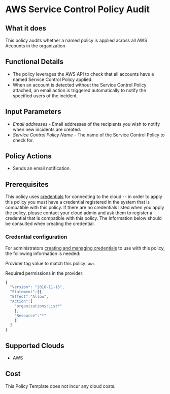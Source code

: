 # AWS Service Control Policy Audit

## What it does

This policy audits whether a named policy is applied across all AWS Accounts in the organization

## Functional Details

- The policy leverages the AWS API to check that all accounts have a named Service Control Policy applied.
- When an account is detected without the Service Control Policy attached, an email action is triggered automatically to notify the specified users of the incident.

## Input Parameters

- *Email addresses* - Email addresses of the recipients you wish to notify when new incidents are created.
- *Service Control Policy Name* - The name of the Service Control Policy to check for.

## Policy Actions

- Sends an email notification.

## Prerequisites

This policy uses [credentials](https://docs.rightscale.com/policies/users/guides/credential_management.html) for connecting to the cloud -- in order to apply this policy you must have a credential registered in the system that is compatible with this policy. If there are no credentials listed when you apply the policy, please contact your cloud admin and ask them to register a credential that is compatible with this policy. The information below should be consulted when creating the credential.

### Credential configuration

For administrators [creating and managing credentials](https://docs.rightscale.com/policies/users/guides/credential_management.html) to use with this policy, the following information is needed:

Provider tag value to match this policy: `aws`

Required permissions in the provider:

```javascript
{
  "Version": "2016-11-15",
  "Statement":[{
  "Effect":"Allow",
  "Action":[
    "organizations:List*"
    ],
    "Resource":"*"
    }
  ]
}
```

## Supported Clouds

- AWS

## Cost

This Policy Template does not incur any cloud costs.
